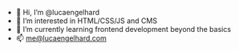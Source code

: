 - 👋 Hi, I’m @lucaengelhard
- 👀 I’m interested in HTML/CSS/JS and CMS
- 🌱 I’m currently learning frontend development beyond the basics
- 📫 me@lucaengelhard.com

<!---
lucaengelhard/lucaengelhard is a ✨ special ✨ repository because its `README.md` (this file) appears on your GitHub profile.
You can click the Preview link to take a look at your changes.
--->
